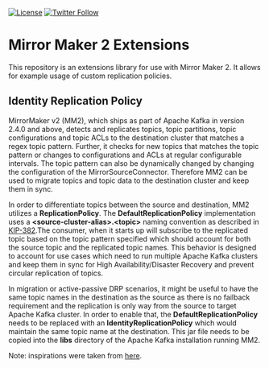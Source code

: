 [![License](https://img.shields.io/badge/license-Apache--2.0-blue.svg)](http://www.apache.org/licenses/LICENSE-2.0)
[![Twitter Follow](https://img.shields.io/twitter/follow/strimziio.svg?style=social&label=Follow&style=for-the-badge)](https://twitter.com/strimziio)

# Mirror Maker 2 Extensions

This repository is an extensions library for use with Mirror Maker 2.
It allows for example usage of custom replication policies.


## Identity Replication Policy

MirrorMaker v2 (MM2), which ships as part of Apache Kafka in version 2.4.0 and above, detects and 
replicates topics, topic partitions, topic configurations and topic ACLs to the destination cluster that matches a regex topic pattern. 
Further, it checks for new topics that matches the topic pattern or changes to configurations and ACLs at regular configurable intervals. 
The topic pattern can also be dynamically changed by changing the configuration of the MirrorSourceConnector. 
Therefore MM2 can be used to migrate topics and topic data to the destination cluster and keep them in sync.
                   
In order to differentiate topics between the source and destination, MM2 utilizes a **ReplicationPolicy**. 
The **DefaultReplicationPolicy** implementation uses a **\<source-cluster-alias\>.\<topic\>** naming convention as described 
in [KIP-382](https://cwiki.apachorg/confluence/display/KAFKA/KIP-382%3A+MirrorMaker+2.0#KIP-382:MirrorMaker2.0-RemoteTopics,Partitions).The consumer, 
when it starts up will subscribe to the replicated topic based on the topic pattern specified which should account for 
both the source topic and the replicated topic names. This behavior is designed to account for use cases which need to run multiple 
Apache Kafka clusters and keep them in sync for High Availability/Disaster Recovery and prevent circular replication of topics.

In migration or active-passive DRP scenarios, it might be useful to have the same topic names in the destination as the source as there is no 
failback requirement and the replication is only way from the source to target Apache Kafka cluster. 
In order to enable that, the **DefaultReplicationPolicy** needs to be replaced with an **IdentityReplicationPolicy** which would 
maintain the same topic name at the destination. This jar file needs to be copied into the **libs** directory of the 
Apache Kafka installation running MM2.

Note: inspirations were taken from [here](https://github.com/aws-samples/mirrormaker2-msk-migration).
